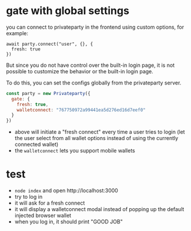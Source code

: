 # gate with global settings

you can connect to privateparty in the frontend using custom options, for example:

```
await party.connect("user", {}, {
  fresh: true
})
```

But since you do not have control over the built-in login page, it is not possible to customize the behavior or the built-in login page.

To do this, you can set the configs globally from the privateparty server.

```javascript
const party = new Privateparty({
  gate: {
    fresh: true,
    walletconnect: "767750972a99441ea5d276ed16d7eef0"
  }
})
```

- above will initiate a "fresh connect" every time a user tries to login (let the user select from all wallet options instead of using the currently connected wallet)
- the `walletconnect` lets you support mobile wallets

# test

- `node index` and open http://localhost:3000
- try to log in
- it will ask for a fresh connect
- it will display a walletconnect modal instead of popping up the default injected browser wallet
- when you log in, it should print "GOOD JOB"
